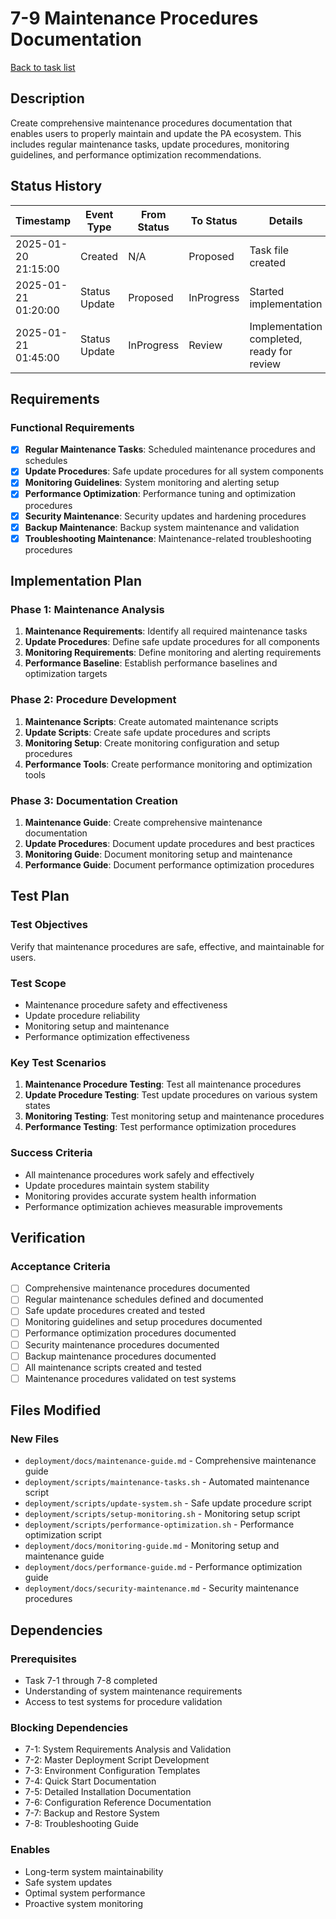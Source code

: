 # 7-9 Maintenance Procedures Documentation

[Back to task list](./tasks.md)

## Description

Create comprehensive maintenance procedures documentation that enables users to properly maintain and update the PA ecosystem. This includes regular maintenance tasks, update procedures, monitoring guidelines, and performance optimization recommendations.

## Status History

| Timestamp | Event Type | From Status | To Status | Details | User |
|-----------|------------|-------------|-----------|---------|------|
| 2025-01-20 21:15:00 | Created | N/A | Proposed | Task file created | AI_Agent |
| 2025-01-21 01:20:00 | Status Update | Proposed | InProgress | Started implementation | AI_Agent |
| 2025-01-21 01:45:00 | Status Update | InProgress | Review | Implementation completed, ready for review | AI_Agent |

## Requirements

### Functional Requirements
- [x] **Regular Maintenance Tasks**: Scheduled maintenance procedures and schedules
- [x] **Update Procedures**: Safe update procedures for all system components
- [x] **Monitoring Guidelines**: System monitoring and alerting setup
- [x] **Performance Optimization**: Performance tuning and optimization procedures
- [x] **Security Maintenance**: Security updates and hardening procedures
- [x] **Backup Maintenance**: Backup system maintenance and validation
- [x] **Troubleshooting Maintenance**: Maintenance-related troubleshooting procedures

## Implementation Plan

### Phase 1: Maintenance Analysis
1. **Maintenance Requirements**: Identify all required maintenance tasks
2. **Update Procedures**: Define safe update procedures for all components
3. **Monitoring Requirements**: Define monitoring and alerting requirements
4. **Performance Baseline**: Establish performance baselines and optimization targets

### Phase 2: Procedure Development
1. **Maintenance Scripts**: Create automated maintenance scripts
2. **Update Scripts**: Create safe update procedures and scripts
3. **Monitoring Setup**: Create monitoring configuration and setup procedures
4. **Performance Tools**: Create performance monitoring and optimization tools

### Phase 3: Documentation Creation
1. **Maintenance Guide**: Create comprehensive maintenance documentation
2. **Update Procedures**: Document update procedures and best practices
3. **Monitoring Guide**: Document monitoring setup and maintenance
4. **Performance Guide**: Document performance optimization procedures

## Test Plan

### Test Objectives
Verify that maintenance procedures are safe, effective, and maintainable for users.

### Test Scope
- Maintenance procedure safety and effectiveness
- Update procedure reliability
- Monitoring setup and maintenance
- Performance optimization effectiveness

### Key Test Scenarios
1. **Maintenance Procedure Testing**: Test all maintenance procedures
2. **Update Procedure Testing**: Test update procedures on various system states
3. **Monitoring Testing**: Test monitoring setup and maintenance procedures
4. **Performance Testing**: Test performance optimization procedures

### Success Criteria
- All maintenance procedures work safely and effectively
- Update procedures maintain system stability
- Monitoring provides accurate system health information
- Performance optimization achieves measurable improvements

## Verification

### Acceptance Criteria
- [ ] Comprehensive maintenance procedures documented
- [ ] Regular maintenance schedules defined and documented
- [ ] Safe update procedures created and tested
- [ ] Monitoring guidelines and setup procedures documented
- [ ] Performance optimization procedures documented
- [ ] Security maintenance procedures documented
- [ ] Backup maintenance procedures documented
- [ ] All maintenance scripts created and tested
- [ ] Maintenance procedures validated on test systems

## Files Modified

### New Files
- `deployment/docs/maintenance-guide.md` - Comprehensive maintenance guide
- `deployment/scripts/maintenance-tasks.sh` - Automated maintenance script
- `deployment/scripts/update-system.sh` - Safe update procedure script
- `deployment/scripts/setup-monitoring.sh` - Monitoring setup script
- `deployment/scripts/performance-optimization.sh` - Performance optimization script
- `deployment/docs/monitoring-guide.md` - Monitoring setup and maintenance guide
- `deployment/docs/performance-guide.md` - Performance optimization guide
- `deployment/docs/security-maintenance.md` - Security maintenance procedures

## Dependencies

### Prerequisites
- Task 7-1 through 7-8 completed
- Understanding of system maintenance requirements
- Access to test systems for procedure validation

### Blocking Dependencies
- 7-1: System Requirements Analysis and Validation
- 7-2: Master Deployment Script Development
- 7-3: Environment Configuration Templates
- 7-4: Quick Start Documentation
- 7-5: Detailed Installation Documentation
- 7-6: Configuration Reference Documentation
- 7-7: Backup and Restore System
- 7-8: Troubleshooting Guide

### Enables
- Long-term system maintainability
- Safe system updates
- Optimal system performance
- Proactive system monitoring
